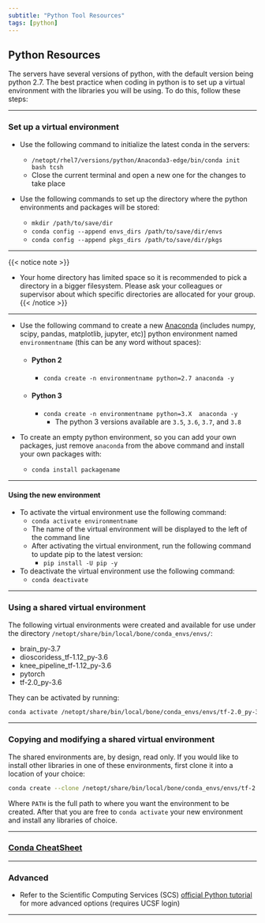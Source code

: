 ```yaml
---
subtitle: "Python Tool Resources"
tags: [python]
---
```


## Python Resources 

The servers have several versions of python, with the default version being python 2.7. The best practice when coding in python is to set up a virtual environment with the libraries you will be using. To do this, follow these steps:

---

### Set up a virtual environment

- Use the following command to initialize the latest conda in the servers:
  - ``/netopt/rhel7/versions/python/Anaconda3-edge/bin/conda init bash tcsh``
  - Close the current terminal and open a new one for the changes to take place

- Use the following commands to set up the directory where the python environments and packages will be stored:
  - `mkdir /path/to/save/dir`
  - `conda config --append envs_dirs /path/to/save/dir/envs`
  - `conda config --append pkgs_dirs /path/to/save/dir/pkgs`

---

{{< notice note >}}

- Your home directory has limited space so it is recommended to pick a directory in a bigger filesystem. Please ask your colleagues or supervisor about which specific directories are allocated for your group.
{{< /notice >}}

---

- Use the following command to create a new [Anaconda] (includes numpy, scipy, pandas, matplotlib, jupyter, etc)] python environment named `environmentname` (this can be any word without spaces):

  - #### Python 2
    - `conda create -n environmentname python=2.7 anaconda -y`

  - #### Python 3
    - `conda create -n environmentname python=3.X  anaconda -y`
      - The python 3 versions available are `3.5`, `3.6`, `3.7`, and `3.8`

- To create an empty python environment, so you can add your own packages, just remove `anaconda` from the above command and install your own packages with:
  - `conda install packagename`

---

#### Using the new environment

- To activate the virtual environment use the following command:
  - `conda activate environmentname`
  - The name of the virtual environment will be displayed to the left of the command line
  - After activating the virtual environment, run the following command to update pip to the latest version:
    - `pip install -U pip -y`
- To deactivate the virtual environment use the following command:
  - `conda deactivate`

---

### Using a shared virtual environment

The following virtual environments were created and available for use under the directory `/netopt/share/bin/local/bone/conda_envs/envs/`:

- brain_py-3.7
- dioscoridess_tf-1.12_py-3.6
- knee_pipeline_tf-1.12_py-3.6
- pytorch  
- tf-2.0_py-3.6

They can be activated by running:

```sh
conda activate /netopt/share/bin/local/bone/conda_envs/envs/tf-2.0_py-3.6
```

---

### Copying and modifying a shared virtual environment

The shared environments are, by design, read only. If you would like to install other libraries in one of these environments, first clone it into a location of your choice:

```sh
conda create --clone /netopt/share/bin/local/bone/conda_envs/envs/tf-2.0_py-3.6 --prefix PATH
```

Where `PATH` is the full path to where you want the environment to be created. After that you are free to `conda activate` your new environment and install any libraries of choice.

---

### [Conda CheatSheet][condacheat]

---

### Advanced

- Refer to the Scientific Computing Services (SCS) [official Python tutorial][scspython] for more advanced options (requires UCSF login)

---

<!-- Links -->
[anaconda]: https://www.anaconda.com/open-source
[condacheat]: /materials/conda-cheatsheet.pdf
[scspython]: https://wiki.radiology.ucsf.edu/bin/view/SCS/Tutorials/PythonIntro/